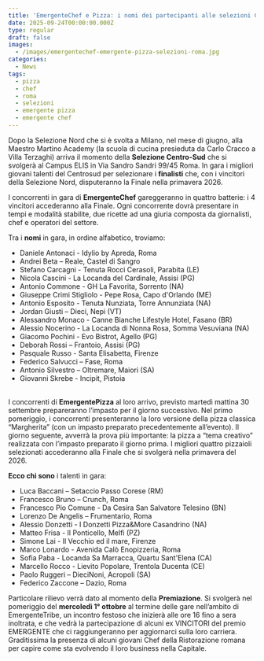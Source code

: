 ```yaml
---
title: 'EmergenteChef e Pizza: i nomi dei partecipanti alle selezioni Centro/Sud'
date: 2025-09-24T00:00:00.000Z
type: regular
draft: false
images:
  - /images/emergentechef-emergente-pizza-selezioni-roma.jpg
categories:
  - News
tags:
  - pizza
  - chef
  - roma
  - selezioni
  - emergente pizza
  - emergente chef
---
```


Dopo la Selezione Nord che si è svolta a Milano, nel mese di giugno, alla Maestro Martino Academy (la scuola di cucina presieduta da Carlo Cracco a Villa Terzaghi) arriva il momento della **Selezione Centro-Sud** che si svolgerà al Campus ELIS in Via Sandro Sandri 99/45 Roma. In gara i migliori giovani talenti del Centrosud per selezionare i **finalisti** che, con i vincitori della Selezione Nord, disputeranno la Finale nella primavera 2026.

I concorrenti in gara di **EmergenteChef** gareggeranno in quattro batterie: i 4 vincitori accederanno alla Finale. Ogni concorrente dovrà presentare in tempi e modalità stabilite, due ricette ad una giuria composta da giornalisti, chef e operatori del settore.

Tra i **nomi** in gara, in ordine alfabetico, troviamo:

* Daniele Antonaci - Idylio by Apreda, Roma
* Andrei Beta – Reale, Castel di Sangro
* Stefano Carcagni - Tenuta Rocci Cerasoli, Parabita (LE)
* Nicola Cascini - La Locanda del Cardinale, Assisi (PG)
* Antonio Commone - GH La Favorita, Sorrento (NA)
* Giuseppe Crimi Stigliolo - Pepe Rosa, Capo d'Orlando (ME)
* Antonio Esposito - Tenuta Nunziata, Torre Annunziata (NA)
* Jordan Giusti – Dieci, Nepi (VT)
* Alessandro Monaco - Canne Bianche Lifestyle Hotel, Fasano (BR)
* Alessio Nocerino - La Locanda di Nonna Rosa, Somma Vesuviana (NA)
* Giacomo Pochini - Evo Bistrot, Agello (PG)
* Deborah Rossi – Frantoio, Assisi (PG)
* Pasquale Russo - Santa Elisabetta, Firenze
* Federico Salvucci – Fase, Roma
* Antonio Silvestro – Oltremare, Maiori (SA)
* Giovanni Skrebe - Incipit, Pistoia

\
I concorrenti di **EmergentePizza** al loro arrivo, previsto martedì mattina 30 settembre prepareranno l’impasto per il giorno successivo. Nel primo pomeriggio, i concorrenti presenteranno la loro versione della pizza classica “Margherita” (con un impasto preparato precedentemente all’evento). Il giorno seguente, avverrà la prova più importante: la pizza a “tema creativo” realizzata con l’impasto preparato il giorno prima. I migliori quattro pizzaioli selezionati accederanno alla Finale che si svolgerà nella primavera del 2026.

**Ecco chi sono** i talenti in gara:

* Luca Baccani – Setaccio Passo Corese (RM)
* Francesco Bruno – Crunch, Roma
* Francesco Pio Comune - Da Cesira San Salvatore Telesino (BN)
* Lorenzo De Angelis – Frumentario, Roma
* Alessio Donzetti - I Donzetti Pizza\&More Casandrino (NA)
* Matteo Frisa - Il Ponticello, Melfi (PZ)
* Simone Lai - Il Vecchio ed il mare, Firenze
* Marco Lonardo - Avenida Calò Enopizzeria, Roma
* Sofia Paba - Locanda Sa Marracca, Quartu Sant'Elena (CA)
* Marcello Rocco - Lievito Popolare, Trentola Ducenta (CE)
* Paolo Ruggeri – DieciNoni, Acropoli (SA)
* Federico Zaccone – Dazio, Roma

Particolare rilievo verrà dato al momento della **Premiazione**. Si svolgerà nel pomeriggio del **mercoledì 1° ottobre** al termine delle gare nell’ambito di EmergenteTribe, un incontro festoso che inizierà alle ore 16 fino a sera inoltrata, e che vedrà la partecipazione di alcuni ex VINCITORI del premio EMERGENTE che ci raggiungeranno per aggiornarci sulla loro carriera. Graditissima la presenza di alcuni giovani Chef della Ristorazione romana per capire come sta evolvendo il loro business nella Capitale.
